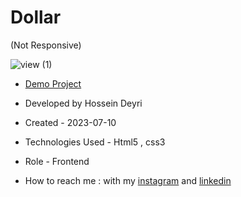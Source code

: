 # Dollar
(Not Responsive)

![view (1)](https://github.com/hossein-deyri/Dollar-trick/assets/136192436/bf4ba248-6e97-4b1c-bff0-1570f4c125aa)

- [Demo Project](https://hossein-deyri.github.io/Dollar-trick/)

- Developed by Hossein Deyri

- Created - 2023-07-10

- Technologies Used - Html5 , css3 

- Role - Frontend

- How to reach me : with my [instagram](https://www.instagram.com/hossein.deyri_web) and [linkedin](https://www.linkedin.com/in/hossein-deyri)
